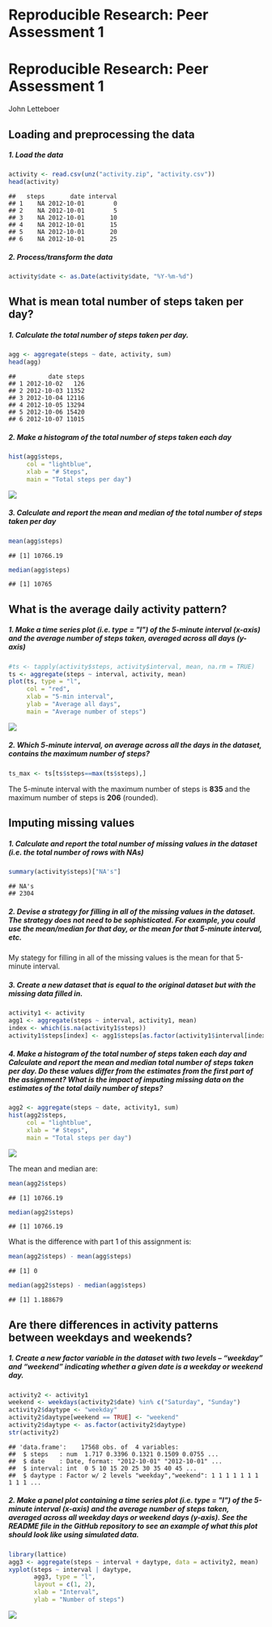 # Reproducible Research: Peer Assessment 1

# Reproducible Research: Peer Assessment 1
John Letteboer

## Loading and preprocessing the data
##### 1. Load the data 

```r
activity <- read.csv(unz("activity.zip", "activity.csv"))
head(activity)
```

```
##   steps       date interval
## 1    NA 2012-10-01        0
## 2    NA 2012-10-01        5
## 3    NA 2012-10-01       10
## 4    NA 2012-10-01       15
## 5    NA 2012-10-01       20
## 6    NA 2012-10-01       25
```

##### 2. Process/transform the data

```r
activity$date <- as.Date(activity$date, "%Y-%m-%d")
```

## What is mean total number of steps taken per day?
##### 1. Calculate the total number of steps taken per day.

```r
agg <- aggregate(steps ~ date, activity, sum)
head(agg)
```

```
##         date steps
## 1 2012-10-02   126
## 2 2012-10-03 11352
## 3 2012-10-04 12116
## 4 2012-10-05 13294
## 5 2012-10-06 15420
## 6 2012-10-07 11015
```

##### 2. Make a histogram of the total number of steps taken each day

```r
hist(agg$steps, 
     col = "lightblue", 
     xlab = "# Steps", 
     main = "Total steps per day")
```

![](PA1_template_files/figure-html/unnamed-chunk-4-1.png) 

##### 3. Calculate and report the mean and median of the total number of steps taken per day

```r
mean(agg$steps)
```

```
## [1] 10766.19
```

```r
median(agg$steps)
```

```
## [1] 10765
```

## What is the average daily activity pattern?
##### 1. Make a time series plot (i.e. type = "l") of the 5-minute interval (x-axis) and the average number of steps taken, averaged across all days (y-axis)

```r
#ts <- tapply(activity$steps, activity$interval, mean, na.rm = TRUE)
ts <- aggregate(steps ~ interval, activity, mean)
plot(ts, type = "l", 
     col = "red",
     xlab = "5-min interval", 
     ylab = "Average all days", 
     main = "Average number of steps")
```

![](PA1_template_files/figure-html/unnamed-chunk-6-1.png) 

##### 2. Which 5-minute interval, on average across all the days in the dataset, contains the maximum number of steps?

```r
ts_max <- ts[ts$steps==max(ts$steps),]
```

The 5-minute interval with the maximum number of steps is **835** and the maximum number of steps is **206** (rounded).

## Imputing missing values
##### 1. Calculate and report the total number of missing values in the dataset (i.e. the total number of rows with NAs)

```r
summary(activity$steps)["NA's"]
```

```
## NA's 
## 2304
```

##### 2. Devise a strategy for filling in all of the missing values in the dataset. The strategy does not need to be sophisticated. For example, you could use the mean/median for that day, or the mean for that 5-minute interval, etc.

My stategy for filling in all of the missing values is the mean for that 5-minute interval.

##### 3. Create a new dataset that is equal to the original dataset but with the missing data filled in.

```r
activity1 <- activity
agg1 <- aggregate(steps ~ interval, activity1, mean)
index <- which(is.na(activity1$steps))
activity1$steps[index] <- agg1$steps[as.factor(activity1$interval[index])]
```

##### 4. Make a histogram of the total number of steps taken each day and Calculate and report the mean and median total number of steps taken per day. Do these values differ from the estimates from the first part of the assignment? What is the impact of imputing missing data on the estimates of the total daily number of steps?

```r
agg2 <- aggregate(steps ~ date, activity1, sum)
hist(agg2$steps, 
     col = "lightblue", 
     xlab = "# Steps", 
     main = "Total steps per day")
```

![](PA1_template_files/figure-html/unnamed-chunk-10-1.png) 

The mean and median are:

```r
mean(agg2$steps)
```

```
## [1] 10766.19
```

```r
median(agg2$steps)
```

```
## [1] 10766.19
```

What is the difference with part 1 of this assignment is:

```r
mean(agg2$steps) - mean(agg$steps)
```

```
## [1] 0
```

```r
median(agg2$steps) - median(agg$steps)
```

```
## [1] 1.188679
```

## Are there differences in activity patterns between weekdays and weekends?
##### 1. Create a new factor variable in the dataset with two levels – “weekday” and “weekend” indicating whether a given date is a weekday or weekend day.

```r
activity2 <- activity1
weekend <- weekdays(activity2$date) %in% c("Saturday", "Sunday")
activity2$daytype <- "weekday"
activity2$daytype[weekend == TRUE] <- "weekend"
activity2$daytype <- as.factor(activity2$daytype)
str(activity2)
```

```
## 'data.frame':	17568 obs. of  4 variables:
##  $ steps   : num  1.717 0.3396 0.1321 0.1509 0.0755 ...
##  $ date    : Date, format: "2012-10-01" "2012-10-01" ...
##  $ interval: int  0 5 10 15 20 25 30 35 40 45 ...
##  $ daytype : Factor w/ 2 levels "weekday","weekend": 1 1 1 1 1 1 1 1 1 1 ...
```

##### 2. Make a panel plot containing a time series plot (i.e. type = "l") of the 5-minute interval (x-axis) and the average number of steps taken, averaged across all weekday days or weekend days (y-axis). See the README file in the GitHub repository to see an example of what this plot should look like using simulated data.

```r
library(lattice)
agg3 <- aggregate(steps ~ interval + daytype, data = activity2, mean)
xyplot(steps ~ interval | daytype, 
       agg3, type = "l", 
       layout = c(1, 2), 
       xlab = "Interval", 
       ylab = "Number of steps")
```

![](PA1_template_files/figure-html/unnamed-chunk-14-1.png) 

